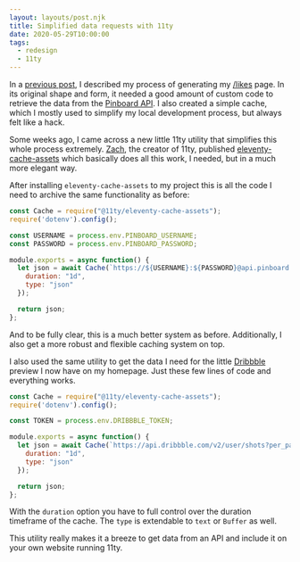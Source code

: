 ```yaml
---
layout: layouts/post.njk
title: Simplified data requests with 11ty
date: 2020-05-29T10:00:00
tags:
  - redesign
  - 11ty
---
```


In a [previous post](/journal/all-the-likes/), I described my process of generating my [/likes](/likes/) page. In its original shape and form, it needed a good amount of custom code to retrieve the data from the [Pinboard API](https://pinboard.in/api/). I also created a simple cache, which I mostly used to simplify my local development process, but always felt like a hack.

Some weeks ago, I came across a new little 11ty utility that simplifies this whole process extremely. [Zach](https://twitter.com/zachleat), the creator of 11ty, published [eleventy-cache-assets](https://github.com/11ty/eleventy-cache-assets) which basically does all this work, I needed, but in a much more elegant way.

After installing `eleventy-cache-assets` to my project this is all the code I need to archive the same functionality as before:

```js
const Cache = require("@11ty/eleventy-cache-assets");
require('dotenv').config();

const USERNAME = process.env.PINBOARD_USERNAME;
const PASSWORD = process.env.PINBOARD_PASSWORD;

module.exports = async function() {
  let json = await Cache(`https://${USERNAME}:${PASSWORD}@api.pinboard.in/v1/posts/all?format=json&tag=like`, {
    duration: "1d",
    type: "json"
  });

  return json;
};
```

And to be fully clear, this is a much better system as before. Additionally, I also get a more robust and flexible caching system on top.

I also used the same utility to get the data I need for the little [Dribbble](https://dribbble.com) preview I now have on my homepage. Just these few lines of code and everything works.

```js
const Cache = require("@11ty/eleventy-cache-assets");
require('dotenv').config();

const TOKEN = process.env.DRIBBBLE_TOKEN;

module.exports = async function() {
  let json = await Cache(`https://api.dribbble.com/v2/user/shots?per_page=6&access_token=${TOKEN}`, {
    duration: "1d",
    type: "json"
  });

  return json;
};
```

With the `duration` option you have to full control over the duration timeframe of the cache. The `type` is extendable to `text` or `Buffer` as well.

This utility really makes it a breeze to get data from an API and include it on your own website running 11ty.